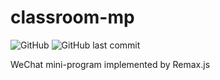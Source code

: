 # classroom-mp 
![GitHub](https://img.shields.io/github/license/hurui/classroom-mp?style=flat-square) ![GitHub last commit](https://img.shields.io/github/last-commit/hurui/classroom-mp?style=flat-square)

WeChat mini-program implemented by Remax.js
